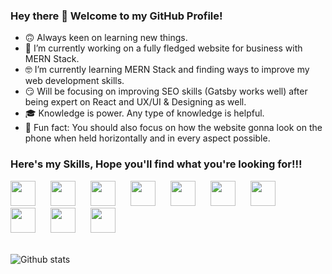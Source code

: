 ### Hey there 👋 Welcome to my GitHub Profile!

- 🙃 Always keen on learning new things.
- 😤 I’m currently working on a fully fledged website for business with MERN Stack.
- 🤓 I’m currently learning MERN Stack and finding ways to improve my web development skills.
- 😏 Will be focusing on improving SEO skills (Gatsby works well) after being expert on React and UX/UI & Designing as well.
- 🎓 Knowledge is power. Any type of knowledge is helpful.
- 🌚 Fun fact: You should also focus on how the website gonna look on the phone when held horizontally and in every aspect possible.


### Here's my Skills, Hope you'll find what you're looking for!!!
<div>
<img src="https://cdn.iconscout.com/icon/free/png-512/react-1-282599.png" width="40px" style="margin-right: 20px">
<img src="https://www.brainfuel.io/images/node-js-new.png" width="40px" style="margin-right: 20px">
<img src="https://toppng.com/uploads/preview/9kib-354x415-unnamed-mongodb-logo-sv-11562860723mgempnmrq3.png" width="40px" style="margin-right: 20px">
<img src="https://pngimage.net/wp-content/uploads/2018/05/express-js-png-5.png" width="40px" style="margin-right: 20px">
<img src="https://cdn.icon-icons.com/icons2/2108/PNG/512/javascript_icon_130900.png" width="40px" style="margin-right: 20px">
<img src="https://d2.alternativeto.net/dist/icons/ejs_142671.jpg?width=128&height=128&mode=crop&upscale=false" width="40px" style="margin-right: 20px">
<img src="https://cdn0.iconfinder.com/data/icons/social-network-7/50/22-512.png" width="40px" style="margin-right: 20px">
<img src="https://www.iconsdb.com/icons/preview/purple/css-xxl.png" width="40px" style="margin-right: 20px">
<img src="https://cdn3.iconfinder.com/data/icons/logos-and-brands-adobe/512/267_Python-512.png" width="40px" style="margin-right: 20px">
<img src="https://www.arkasoftwares.com/images/android/ux-ui-logo.png" width="40px">
</div>
<br>

![Github stats](https://github-readme-stats.vercel.app/api?username=adityapremsharma&theme=dark)

<!-- ![ReadMe Card](https://github-readme-stats.vercel.app/api/pin/?username=adityapremsharma&repo=adityapremsharma.github.io) -->
